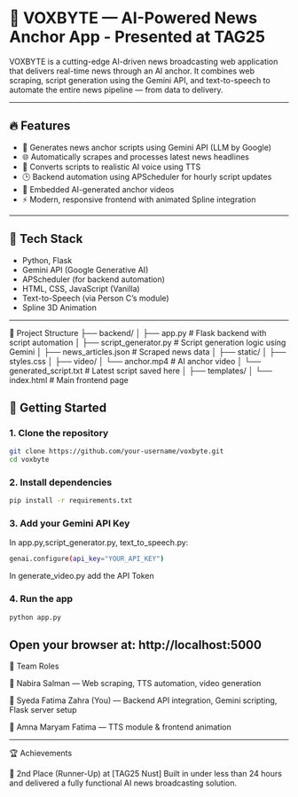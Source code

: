# 📰 VOXBYTE — AI-Powered News Anchor App - Presented at TAG25

VOXBYTE is a cutting-edge AI-driven news broadcasting web application that delivers real-time news through an AI anchor. It combines web scraping, script generation using the Gemini API, and text-to-speech to automate the entire news pipeline — from data to delivery.

---

## 🔥 Features

- 🧠 Generates news anchor scripts using Gemini API (LLM by Google)  
- 🌐 Automatically scrapes and processes latest news headlines  
- 🎤 Converts scripts to realistic AI voice using TTS  
- 🕒 Backend automation using APScheduler for hourly script updates  
- 🎥 Embedded AI-generated anchor videos  
- ⚡ Modern, responsive frontend with animated Spline integration  

---

## 🧩 Tech Stack

- Python, Flask  
- Gemini API (Google Generative AI)  
- APScheduler (for backend automation)  
- HTML, CSS, JavaScript (Vanilla)  
- Text-to-Speech (via Person C’s module)  
- Spline 3D Animation  

---
📁 Project Structure
├── backend/
│   ├── app.py                    # Flask backend with script automation
│   ├── script_generator.py       # Script generation logic using Gemini
│   ├── news_articles.json        # Scraped news data
│
├── static/
│   ├── styles.css
│   ├── video/
│       └── anchor.mp4            # AI anchor video
│   └── generated_script.txt      # Latest script saved here
│
├── templates/
│   └── index.html                # Main frontend page

## 🚀 Getting Started

### 1. Clone the repository
```bash
git clone https://github.com/your-username/voxbyte.git
cd voxbyte
```
### 2. Install dependencies
```bash
pip install -r requirements.txt
```
### 3. Add your Gemini API Key
In app.py,script_generator.py, text_to_speech.py:
```bash
genai.configure(api_key="YOUR_API_KEY")
```
In generate_video.py
add the API Token
### 4. Run the app
```bash
python app.py
```
Open your browser at: http://localhost:5000
---
👥 Team Roles

👤 Nabira Salman — Web scraping, TTS automation, video generation

👤 Syeda Fatima Zahra (You) — Backend API integration, Gemini scripting, Flask server setup

👤 Amna Maryam Fatima — TTS module & frontend animation

---
🏆 Achievements

🏅 2nd Place (Runner-Up) at [TAG25 Nust]
Built in under less than 24 hours and delivered a fully functional AI news broadcasting solution.
